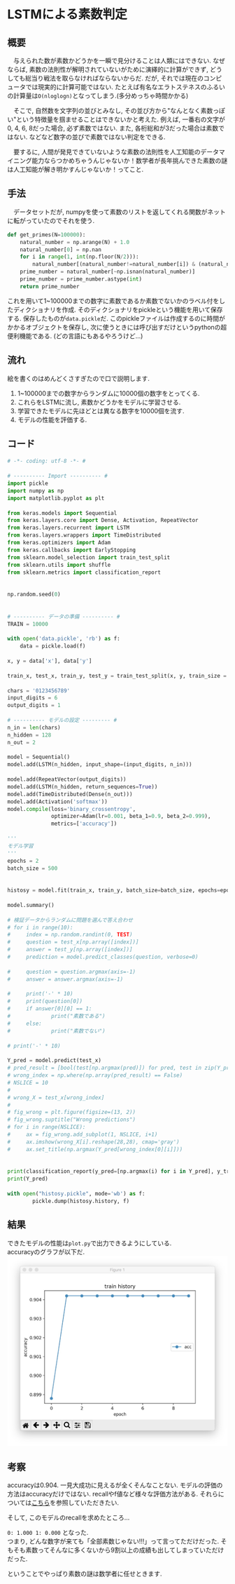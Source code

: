 # LSTMによる素数判定

## 概要
　与えられた数が素数かどうかを一瞬で見分けることは人類にはできない. なぜならば, 素数の法則性が解明されていないがために演繹的に計算ができず, どうしても総当り戦法を取らなければならないからだ. だが, それでは現在のコンピュータでは現実的に計算可能ではない. たとえば有名なエラトステネスのふるいの計算量は`O(nloglogn)`となってしまう.(多分めっちゃ時間かかる)  

　そこで, 自然数を文字列の並びとみなし, その並び方から"なんとなく素数っぽい"という特徴量を掴ませることはできないかと考えた. 例えば, 一番右の文字が0, 4, 6, 8だった場合, 必ず素数ではない. また, 各桁総和が3だった場合は素数ではない. などなど数字の並びで素数ではない判定をできる.   

　要するに, 人間が発見できていないような素数の法則性を人工知能のデータマイニング能力ならつかめちゃうんじゃないか！数学者が長年挑んできた素数の謎は人工知能が解き明かすんじゃないか！ってこと. 

## 手法
　データセットだが, numpyを使って素数のリストを返してくれる関数がネットに転がっていたのでそれを使う.

```python
def get_primes(N=100000):
    natural_number = np.arange(N) + 1.0
    natural_number[0] = np.nan
    for i in range(1, int(np.floor(N/2))):
        natural_number[(natural_number!=natural_number[i]) & (natural_number%natural_number[i]==0)] = np.nan
    prime_number = natural_number[~np.isnan(natural_number)]
    prime_number = prime_number.astype(int)
    return prime_number
```

これを用いて1~100000までの数字に素数であるか素数でないかのラベル付をしたディクショナリを作成. そのディクショナリをpickleという機能を用いて保存する. 保存したものが`data.pickle`だ. このpickleファイルは作成するのに時間がかかるオブジェクトを保存し, 次に使うときには呼び出すだけというpythonの超便利機能である. (どの言語にもあるやろうけど...)

## 流れ
絵を書くのはめんどくさすぎたので口で説明します.  

1. 1~100000までの数字からランダムに10000個の数字をとってくる.
2. これらをLSTMに流し, 素数かどうかをモデルに学習させる.
3. 学習できたモデルに先ほどとは異なる数字を10000個を流す.
4. モデルの性能を評価する.

## コード
```main.py
# -*- coding: utf-8 -*- #

# ---------- Import ---------- #
import pickle
import numpy as np
import matplotlib.pyplot as plt

from keras.models import Sequential
from keras.layers.core import Dense, Activation, RepeatVector
from keras.layers.recurrent import LSTM
from keras.layers.wrappers import TimeDistributed
from keras.optimizers import Adam
from keras.callbacks import EarlyStopping
from sklearn.model_selection import train_test_split
from sklearn.utils import shuffle
from sklearn.metrics import classification_report


np.random.seed(0)


# ---------- データの準備 ---------- #
TRAIN = 10000

with open('data.pickle', 'rb') as f:
	data = pickle.load(f)

x, y = data['x'], data['y']

train_x, test_x, train_y, test_y = train_test_split(x, y, train_size = TRAIN)

chars = '0123456789'
input_digits = 6
output_digits = 1

# ---------- モデルの設定 --------- #
n_in = len(chars)
n_hidden = 128
n_out = 2

model = Sequential()
model.add(LSTM(n_hidden, input_shape=(input_digits, n_in)))

model.add(RepeatVector(output_digits))
model.add(LSTM(n_hidden, return_sequences=True))
model.add(TimeDistributed(Dense(n_out)))
model.add(Activation('softmax'))
model.compile(loss='binary_crossentropy',
              optimizer=Adam(lr=0.001, beta_1=0.9, beta_2=0.999),
              metrics=['accuracy'])

'''
モデル学習
'''
epochs = 2
batch_size = 500


histosy = model.fit(train_x, train_y, batch_size=batch_size, epochs=epochs,validation_data=(test_x, test_y))

model.summary()

# 検証データからランダムに問題を選んで答え合わせ
# for i in range(10):
#     index = np.random.randint(0, TEST)
#     question = test_x[np.array([index])]
#     answer = test_y[np.array([index])]
#     prediction = model.predict_classes(question, verbose=0)

#     question = question.argmax(axis=-1)
#     answer = answer.argmax(axis=-1)

#     print('-' * 10)
#     print(question[0])
#     if answer[0][0] == 1:
#             print("素数である")
#     else:
#             print("素数でない")

# print('-' * 10)

Y_pred = model.predict(test_x)
# pred_result = [bool(test[np.argmax(pred)]) for pred, test in zip(Y_pred, test_y)]
# wrong_index = np.where(np.array(pred_result) == False)
# NSLICE = 10
# 
# wrong_X = test_x[wrong_index]
# 
# fig_wrong = plt.figure(figsize=(13, 2))
# fig_wrong.suptitle("Wrong predictions")
# for i in range(NSLICE):
#     ax = fig_wrong.add_subplot(1, NSLICE, i+1)
#     ax.imshow(wrong_X[i].reshape(28,28), cmap='gray') 
#     ax.set_title(np.argmax(Y_pred[wrong_index[0][i]]))


print(classification_report(y_pred=[np.argmax(i) for i in Y_pred], y_true=[np.argmax(i) for i in test_y]))
print(Y_pred)

with open("histosy.pickle", mode='wb') as f:
        pickle.dump(histosy.history, f)


```

## 結果
できたモデルの性能は`plot.py`で出力できるようにしている.  
accuracyのグラフが以下だ.
![グラフ](./graph/acc.jpg)

## 考察
accuracyは0.904. 一見大成功に見えるが全くそんなことない. モデルの評価の方法はaccuracyだけではない. recallやf値など様々な評価方法がある. それらについては[こちら](http://ibisforest.org/index.php?F%E5%80%A4)を参照していただきたい.  

そして, このモデルのrecallを求めたところ...

``
0: 1.000
1: 0.000
``
となった.  
つまり, どんな数字が来ても「全部素数じゃない!!!」って言ってただけだった. そもそも素数ってそんなに多くないから9割以上の成績も出してしまっていただけだった.  

ということでやっぱり素数の謎は数学者に任せときます.
